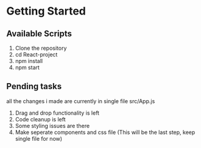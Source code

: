 # Getting Started 

## Available Scripts
1. Clone the repository
2. cd React-project
3. npm install
4. npm start

## Pending tasks
all the changes i made are currently in single file src/App.js

1. Drag and drop functionality is left
2. Code cleanup is left
3. Some styling issues are there
4. Make seperate components and css file (This will be the last step, keep single file for now)

